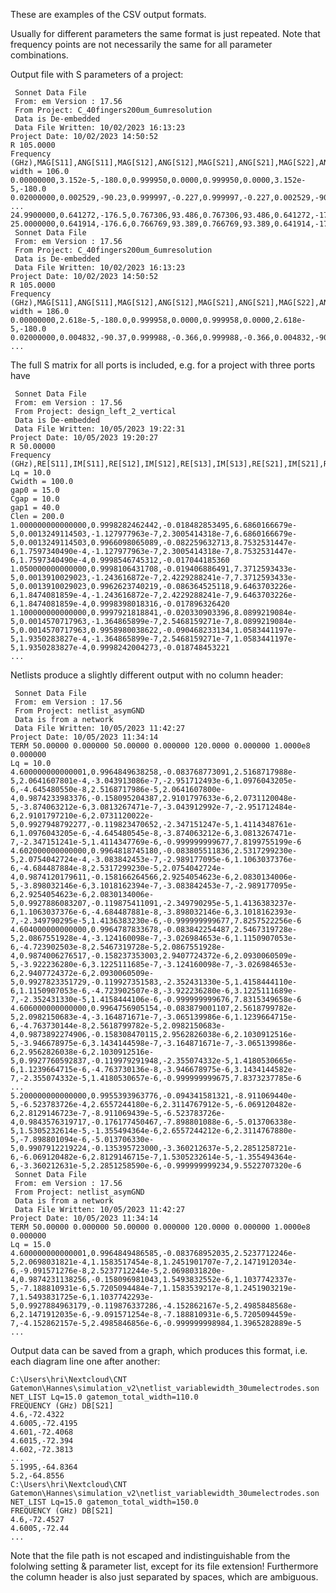 
These are examples of the CSV output formats.

Usually for different parameters the same format is just repeated.
Note that frequency points are not necessarily the same for all parameter combinations.

Output file with S parameters of a project:

     Sonnet Data File
     From: em Version : 17.56
     From Project: C_40fingers200um_6umresolution
     Data is De-embedded 
     Data File Written: 10/02/2023 16:13:23
    Project Date: 10/02/2023 14:50:52
    R 105.0000
    Frequency (GHz),MAG[S11],ANG[S11],MAG[S12],ANG[S12],MAG[S21],ANG[S21],MAG[S22],ANG[S22]
    width = 106.0
    0.00000000,3.152e-5,-180.0,0.999950,0.0000,0.999950,0.0000,3.152e-5,-180.0
    0.02000000,0.002529,-90.23,0.999997,-0.227,0.999997,-0.227,0.002529,-90.23
    ...
    24.9900000,0.641272,-176.5,0.767306,93.486,0.767306,93.486,0.641272,-176.5
    25.0000000,0.641914,-176.6,0.766769,93.389,0.766769,93.389,0.641914,-176.6
     Sonnet Data File
     From: em Version : 17.56
     From Project: C_40fingers200um_6umresolution
     Data is De-embedded 
     Data File Written: 10/02/2023 16:13:23
    Project Date: 10/02/2023 14:50:52
    R 105.0000
    Frequency (GHz),MAG[S11],ANG[S11],MAG[S12],ANG[S12],MAG[S21],ANG[S21],MAG[S22],ANG[S22]
    width = 186.0
    0.00000000,2.618e-5,-180.0,0.999958,0.0000,0.999958,0.0000,2.618e-5,-180.0
    0.02000000,0.004832,-90.37,0.999988,-0.366,0.999988,-0.366,0.004832,-90.37
    ...

The full S matrix for all ports is included, e.g. for a project with three ports have

     Sonnet Data File
     From: em Version : 17.56
     From Project: design_left_2_vertical
     Data is De-embedded 
     Data File Written: 10/05/2023 19:22:31
    Project Date: 10/05/2023 19:20:27
    R 50.00000
    Frequency (GHz),RE[S11],IM[S11],RE[S12],IM[S12],RE[S13],IM[S13],RE[S21],IM[S21],RE[S22],IM[S22],RE[S23],IM[S23],RE[S31],IM[S31],RE[S32],IM[S32],RE[S33],IM[S33]
    Lq = 10.0
    Cwidth = 100.0
    gap0 = 15.0
    Cgap = 10.0
    gap1 = 40.0
    Clen = 200.0
    1.000000000000000,0.9998282462442,-0.018482853495,6.6860166679e-5,0.0013249114503,-1.127977963e-7,2.3005414318e-7,6.6860166679e-5,0.0013249114503,0.9966098065089,-0.082259632713,8.7532531447e-6,1.7597340490e-4,-1.127977963e-7,2.3005414318e-7,8.7532531447e-6,1.7597340490e-4,0.9998546745312,-0.017044185360
    1.050000000000000,0.9998106431708,-0.019406886491,7.3712593433e-5,0.0013910029023,-1.243616872e-7,2.4229288241e-7,7.3712593433e-5,0.0013910029023,0.9962623740219,-0.086364525118,9.6463703226e-6,1.8474081859e-4,-1.243616872e-7,2.4229288241e-7,9.6463703226e-6,1.8474081859e-4,0.9998398018316,-0.017896326420
    1.100000000000000,0.9997921818841,-0.020330903396,8.0899219084e-5,0.0014570717963,-1.364865899e-7,2.5468159271e-7,8.0899219084e-5,0.0014570717963,0.9958980038622,-0.090468233134,1.0583441197e-5,1.9350283827e-4,-1.364865899e-7,2.5468159271e-7,1.0583441197e-5,1.9350283827e-4,0.9998242004273,-0.018748453221
    ...

Netlists produce a slightly different output with no column header:

     Sonnet Data File
     From: em Version : 17.56
     From Project: netlist_asymGND
     Data is from a network 
     Data File Written: 10/05/2023 11:42:27
    Project Date: 10/05/2023 11:34:14
    TERM 50.00000 0.000000 50.00000 0.000000 120.0000 0.000000 1.0000e8 0.000000
    Lq = 10.0
    4.600000000000001,0.9964849638258,-0.083768773091,2.5168717988e-5,2.0641607801e-4,-3.043913086e-7,-2.951712493e-6,1.0976043205e-6,-4.645480550e-8,2.5168717986e-5,2.0641607800e-4,0.9874233983376,-0.158095204387,2.9101797633e-6,2.0731120048e-5,-3.874063212e-6,3.0813267471e-7,-3.043912992e-7,-2.951712484e-6,2.9101797210e-6,2.0731120022e-5,0.9927948792277,-0.119823470652,-2.347151247e-5,1.4114348761e-6,1.0976043205e-6,-4.645480545e-8,-3.874063212e-6,3.0813267471e-7,-2.347151241e-5,1.4114347769e-6,-0.999999999677,7.8199755199e-6
    4.602000000000000,0.9964818745180,-0.083805511836,2.5317299230e-5,2.0754042724e-4,-3.083842453e-7,-2.989177095e-6,1.1063037376e-6,-4.684487884e-8,2.5317299230e-5,2.0754042724e-4,0.9874120179611,-0.158166264566,2.9254054623e-6,2.0830134006e-5,-3.898032146e-6,3.1018162394e-7,-3.083842453e-7,-2.989177095e-6,2.9254054623e-6,2.0830134006e-5,0.9927886083207,-0.119875411091,-2.349790295e-5,1.4136383237e-6,1.1063037376e-6,-4.684487881e-8,-3.898032146e-6,3.1018162393e-7,-2.349790295e-5,1.4136383230e-6,-0.999999999677,7.8257522256e-6
    4.604000000000000,0.9964787833678,-0.083842254487,2.5467319728e-5,2.0867551928e-4,-3.124160098e-7,-3.026984653e-6,1.1150907053e-6,-4.723902503e-8,2.5467319728e-5,2.0867551928e-4,0.9874006276517,-0.158237353003,2.9407724372e-6,2.0930060509e-5,-3.922236280e-6,3.1225111685e-7,-3.124160098e-7,-3.026984653e-6,2.9407724372e-6,2.0930060509e-5,0.9927823351729,-0.119927351583,-2.352431330e-5,1.4158444110e-6,1.1150907053e-6,-4.723902507e-8,-3.922236280e-6,3.1225111689e-7,-2.352431330e-5,1.4158444106e-6,-0.999999999676,7.8315349658e-6
    4.606000000000000,0.9964756905154,-0.083879001107,2.5618799782e-5,2.0982150683e-4,-3.164871671e-7,-3.065139986e-6,1.1239664715e-6,-4.763730144e-8,2.5618799782e-5,2.0982150683e-4,0.9873892274906,-0.158308470115,2.9562826038e-6,2.1030912516e-5,-3.946678975e-6,3.1434144598e-7,-3.164871671e-7,-3.065139986e-6,2.9562826038e-6,2.1030912516e-5,0.9927760592837,-0.119979291948,-2.355074332e-5,1.4180530665e-6,1.1239664715e-6,-4.763730136e-8,-3.946678975e-6,3.1434144582e-7,-2.355074332e-5,1.4180530657e-6,-0.999999999675,7.8373237785e-6
    ...
    5.200000000000000,0.9955393963776,-0.094341581321,-8.911069440e-5,-6.523783726e-4,2.6557244180e-6,2.3114767912e-5,-6.069120482e-6,2.8129146723e-7,-8.911069439e-5,-6.523783726e-4,0.9843576319717,-0.176177450467,-7.898801088e-6,-5.013706338e-5,1.5305232614e-5,-1.355494364e-6,2.6557244212e-6,2.3114767880e-5,-7.898801094e-6,-5.013706330e-5,0.9907912219224,-0.135395723000,-3.360212637e-5,2.2851258721e-6,-6.069120482e-6,2.8129146715e-7,1.5305232614e-5,-1.355494364e-6,-3.360212631e-5,2.2851258590e-6,-0.999999999234,9.5522707320e-6
     Sonnet Data File
     From: em Version : 17.56
     From Project: netlist_asymGND
     Data is from a network 
     Data File Written: 10/05/2023 11:42:27
    Project Date: 10/05/2023 11:34:14
    TERM 50.00000 0.000000 50.00000 0.000000 120.0000 0.000000 1.0000e8 0.000000
    Lq = 15.0
    4.600000000000001,0.9964849486585,-0.083768952035,2.5237712246e-5,2.0698031821e-4,1.1583517454e-8,1.2451901707e-7,2.1471912034e-6,-9.091571276e-8,2.5237712244e-5,2.0698031820e-4,0.9874231138256,-0.158096981043,1.5493832552e-6,1.1037742337e-5,-7.188810931e-6,5.7205094484e-7,1.1583539217e-8,1.2451903219e-7,1.5493831725e-6,1.1037742293e-5,0.9927884963179,-0.119876337286,-4.152862167e-5,2.4985848568e-6,2.1471912035e-6,-9.091571254e-8,-7.188810931e-6,5.7205094459e-7,-4.152862157e-5,2.4985846856e-6,-0.999999998984,1.3965282889e-5
    ...

Output data can be saved from a graph, which produces this format, i.e. each diagram line one after another:

    C:\Users\hri\Nextcloud\CNT Gatemon\Hannes\simulation_v2\netlist_variablewidth_30umelectrodes.son NET_LIST Lq=15.0 gatemon_total_width=110.0
    FREQUENCY (GHz) DB[S21]
    4.6,-72.4322
    4.6005,-72.4195
    4.601,-72.4068
    4.6015,-72.394
    4.602,-72.3813
    ...
    5.1995,-64.8364
    5.2,-64.8556
    C:\Users\hri\Nextcloud\CNT Gatemon\Hannes\simulation_v2\netlist_variablewidth_30umelectrodes.son NET_LIST Lq=15.0 gatemon_total_width=150.0
    FREQUENCY (GHz) DB[S21]
    4.6,-72.4527
    4.6005,-72.44
    ...

Note that the file path is not escaped and indistinguishable from the fololwing setting & parameter list, except for its file extension!
Furthermore the column header is also just separated by spaces, which are ambiguous.
